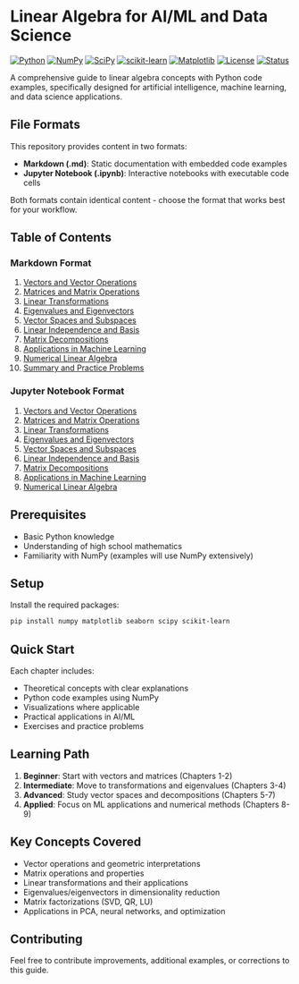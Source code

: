 # Linear Algebra for AI/ML and Data Science

[![Python](https://img.shields.io/badge/Python-3.8+-blue.svg)](https://www.python.org/)
[![NumPy](https://img.shields.io/badge/NumPy-1.21+-green.svg)](https://numpy.org/)
[![SciPy](https://img.shields.io/badge/SciPy-1.7+-orange.svg)](https://scipy.org/)
[![scikit-learn](https://img.shields.io/badge/scikit--learn-1.0+-red.svg)](https://scikit-learn.org/)
[![Matplotlib](https://img.shields.io/badge/Matplotlib-3.5+-yellow.svg)](https://matplotlib.org/)
[![License](https://img.shields.io/badge/License-MIT-green.svg)](LICENSE)
[![Status](https://img.shields.io/badge/Status-Complete-brightgreen.svg)]()

A comprehensive guide to linear algebra concepts with Python code examples, specifically designed for artificial intelligence, machine learning, and data science applications.

## File Formats

This repository provides content in two formats:
- **Markdown (.md)**: Static documentation with embedded code examples
- **Jupyter Notebook (.ipynb)**: Interactive notebooks with executable code cells

Both formats contain identical content - choose the format that works best for your workflow.

## Table of Contents

### Markdown Format
1. [Vectors and Vector Operations](01-vectors.md)
2. [Matrices and Matrix Operations](02-matrices.md)
3. [Linear Transformations](03-linear-transformations.md)
4. [Eigenvalues and Eigenvectors](04-eigenvalues-eigenvectors.md)
5. [Vector Spaces and Subspaces](05-vector-spaces.md)
6. [Linear Independence and Basis](06-linear-independence.md)
7. [Matrix Decompositions](07-matrix-decompositions.md)
8. [Applications in Machine Learning](08-ml-applications.md)
9. [Numerical Linear Algebra](09-numerical-linear-algebra.md)
10. [Summary and Practice Problems](SUMMARY.md)

### Jupyter Notebook Format
1. [Vectors and Vector Operations](01-vectors.ipynb)
2. [Matrices and Matrix Operations](02-matrices.ipynb)
3. [Linear Transformations](03-linear-transformations.ipynb)
4. [Eigenvalues and Eigenvectors](04-eigenvalues-eigenvectors.ipynb)
5. [Vector Spaces and Subspaces](05-vector-spaces.ipynb)
6. [Linear Independence and Basis](06-linear-independence.ipynb)
7. [Matrix Decompositions](07-matrix-decompositions.ipynb)
8. [Applications in Machine Learning](08-ml-applications.ipynb)
9. [Numerical Linear Algebra](09-numerical-linear-algebra.ipynb)

## Prerequisites

- Basic Python knowledge
- Understanding of high school mathematics
- Familiarity with NumPy (examples will use NumPy extensively)

## Setup

Install the required packages:

```bash
pip install numpy matplotlib seaborn scipy scikit-learn
```

## Quick Start

Each chapter includes:
- Theoretical concepts with clear explanations
- Python code examples using NumPy
- Visualizations where applicable
- Practical applications in AI/ML
- Exercises and practice problems

## Learning Path

1. **Beginner**: Start with vectors and matrices (Chapters 1-2)
2. **Intermediate**: Move to transformations and eigenvalues (Chapters 3-4)
3. **Advanced**: Study vector spaces and decompositions (Chapters 5-7)
4. **Applied**: Focus on ML applications and numerical methods (Chapters 8-9)

## Key Concepts Covered

- Vector operations and geometric interpretations
- Matrix operations and properties
- Linear transformations and their applications
- Eigenvalues/eigenvectors in dimensionality reduction
- Matrix factorizations (SVD, QR, LU)
- Applications in PCA, neural networks, and optimization

## Contributing

Feel free to contribute improvements, additional examples, or corrections to this guide. 